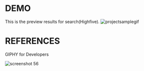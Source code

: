 # DEMO

This is the preview results for search(Highfive).
![projectsamplegif](https://user-images.githubusercontent.com/35846137/48699828-66047480-ec10-11e8-92e1-4572fc549c20.gif)



# REFERENCES

GIPHY for Developers

![screenshot 56](https://user-images.githubusercontent.com/35846137/48700176-5e919b00-ec11-11e8-94b0-de9bf08aeb30.png)
